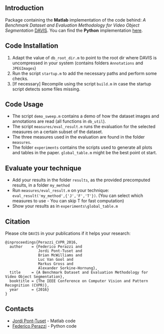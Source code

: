 
Introduction
--------------
Package containing the **Matlab** implementation of the code behind:
*A Benchmark Dataset and Evaluation Methodology for Video Object Segmentation*
[DAVIS](https://graphics.ethz.ch/~perazzif/davis/index.html).
You can find the **Python** implementation [here](https://github.com/fperazzi/davis).


Code Installation
-----------------
1. Adapt the value of `db_root_dir.m` to point to the root dir where DAVIS
   is uncompressed in your system (contains folders `Annotations` and `JPEGImages`)
2. Run the script `startup.m` to add the necessary paths and perform some checks.
3. [If necessary] Recompile using the script `build.m` in case the startup
   script detects some files missing.


Code Usage
-----------------
- The script `demo_sweep.m` contains a demo of how the dataset images and
  annotations are read (all functions in `db_util`).
- The script `measures/eval_result.m` runs the evaluation for the selected measures
  on a certain subset of the dataset.
- The three measures used in the evaluation are found in the folder `measures`.
- The folder `experiments` contains the scripts used to generate all plots 
  and tables in the paper. `global_table.m` might be the best point ot start.


Evaluate your technique
-----------------
- Add your results in the folder `results`, as the provided precomputed results,
  in a folder `my_method`
- Run `measures/eval_result.m` on your technique: `eval_result('my_method',{'J','F','T'})`.
  (You can select which measures to use - You can skip T for fast computation)
- Show your results as in `experiments\global_table.m`


Citation
--------------
Please cite `DAVIS` in your publications if it helps your research:

    @inproceedings{Perazzi_CVPR_2016,
      author    = {Federico Perazzi and
                   Jordi Pont-Tuset and
                   Brian McWilliams and
                   Luc Van Gool and
                   Markus Gross and
                   Alexander Sorkine-Hornung},
      title     = {A Benchmark Dataset and Evaluation Methodology for Video Object Segmentation},
      booktitle = {The IEEE Conference on Computer Vision and Pattern Recognition (CVPR)},
      year      = {2016}
    }


Contacts
------------------
- [Jordi Pont-Tuset](http://jponttuset.github.io/) - Matlab code
- [Federico Perazzi](https://graphics.ethz.ch/~perazzif/) - Python code

